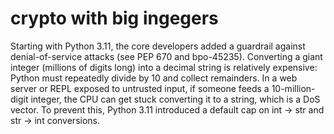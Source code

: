 # crypto with big ingegers

Starting with Python 3.11, the core developers added a guardrail against denial-of-service attacks (see PEP 670 and bpo-45235).
  Converting a giant integer (millions of digits long) into a decimal string is relatively expensive: Python must repeatedly divide by 10 and collect remainders.
  In a web server or REPL exposed to untrusted input, if someone feeds a 10-million-digit integer, the CPU can get stuck converting it to a string, which is a DoS vector.
  To prevent this, Python 3.11 introduced a default cap on int → str and str → int conversions.

